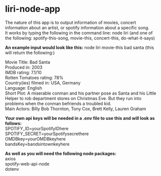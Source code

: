 # liri-node-app
The nature of this app is to output information of movies, concert information about an artist, or spotify information about a specific song.  
It works by typing the following in the command line: node liri (and one of the following: spotify-this-song, movie-this, concert-this, do-what-it-says)  

**An example input would look like this:** node liri movie-this bad santa (this will return the following:)

Movie Title: Bad Santa  
Produced in: 2003  
IMDB rating: 7.1/10  
Rotten Tomatoes rating: 78%  
Country(ies) filmed in: USA, Germany  
Language: English  
Short Plot: A miserable conman and his partner pose as Santa and his Little Helper to rob department stores on Christmas Eve. But they run into  
problems when the conman befriends a troubled kid.  
Main Actors: Billy Bob Thornton, Tony Cox, Brett Kelly, Lauren Graham  

**Your own api keys will be needed in a .env file to use this and will look as follows:**  
SPOTIFY_ID=yourSpotifyIDhere  
SPOTIFY_SECRET=yourSpotifysecrethere  
OMDBkey=yourOMDBkeyhere  
bandsKey=bandsintownkeyhere  

**As well as you will need the following node packages:**  
axios  
spotify-web-api-node  
dotenv  

